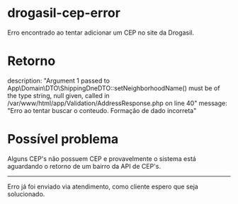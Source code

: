 # drogasil-cep-error

Erro encontrado ao tentar adicionar um CEP no site da Drogasil.

# Retorno
description: "Argument 1 passed to App\\Domain\\DTO\\ShippingDneDTO::setNeighborhoodName() must be of the type string, null given, called in /var/www/html/app/Validation/AddressResponse.php on line 40"
message: "Erro ao tentar buscar o conteudo. Formação de dado incorreta"

# Possível problema
Alguns CEP's não possuem CEP e provavelmente o sistema está aguardando o retorno de um bairro da API de CEP's.

-----------------------------------------------------------------

Erro já foi enviado via atendimento, como cliente espero que seja solucionado.
